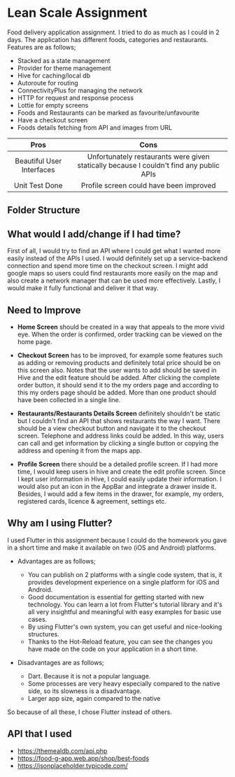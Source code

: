 # Lean Scale Assignment

Food delivery application assignment. I tried to do as much as I could in 2 days. The application has different foods, categories and restaurants. Features are as follows; 
 - Stacked as a state management
 - Provider for theme management
 - Hive for caching/local db
 - Autoroute for routing
 - ConnectivityPlus for managing the network 
 - HTTP for request and response process
 - Lottie for empty screens
 - Foods and Restaurants can be marked as favourite/unfavourite
 - Have a checkout screen
 - Foods details fetching from API and images from URL

| Pros | Cons  |
| :-----: | :-: | 
| Beautiful User Interfaces | Unfortunately restaurants were given statically because I couldn't find any public APIs| 
| Unit Test Done | Profile screen could have been improved| 

## Folder Structure


## What would I add/change if I had time?

First of all, I would try to find an API where I could get what I wanted more easily instead of the APIs I used. I would definitely set up a service-backend connection and spend more time on the checkout screen. I might add google maps so users could find restaurants more easily on the map and also create a network manager that can be used more effectively. Lastly, I would make it fully functional and deliver it that way.

## Need to Improve

 - **Home Screen** should be created in a way that appeals to the more vivid eye. When the order is confirmed, order tracking can be viewed on the home page.

 - **Checkout Screen** has to be improved, for example some features such as adding or removing products and definitely total price should be on this screen also. Notes that the user wants to add should be saved in Hive and the edit feature should be added. After clicking the complete order button, it should send it to the my orders page and according to this my orders page should be added. More than one product should have been collected in a single line. 

 - **Restaurants/Restaurants Details Screen** definitely shouldn't be static but I couldn't find an API that shows restaurants the way I want. There should be a view checkout button and navigate it to the checkout screen. Telephone and address links could be added. In this way, users can call and get information by clicking a single button or copying the address and opening it from the maps app.

 - **Profile Screen** there should be a detailed profile screen. If I had more time, I would keep users in hive and create the edit profile screen. Since I kept user information in Hive, I could easily update their information. I would also put an icon in the AppBar and integrate a drawer inside it. Besides, I would add a few items in the drawer, for example, my orders, registered cards, licence & agreement, settings etc.

## Why am I using Flutter?

I used Flutter in this assignment because I could do the homework you gave in a short time and make it available on two (iOS and Android) platforms.

- Advantages are as follows;
    - You can publish on 2 platforms with a single code system, that is, it provides development experience on a single platform for iOS and Android.
    - Good documentation is essential for getting started with new technology. You can learn a lot from Flutter's tutorial library and it's all very insightful and meaningful with easy examples for basic use cases.
    - By using Flutter's own system, you can get useful and nice-looking structures.
    - Thanks to the Hot-Reload feature, you can see the changes you have made on the code on your application in a short time.

 - Disadvantages are as follows;
    - Dart. Because it is not a popular language. 
    - Some processes are very heavy especially compared to the native side, so its slowness is a disadvantage.
    - Larger app size, again compared to the native

So because of all these, I chose Flutter instead of others.

## API that I used
 - https://themealdb.com/api.php
 - https://food-g-app.web.app/shop/best-foods
 - https://jsonplaceholder.typicode.com/

